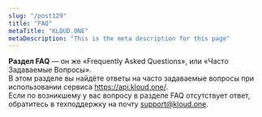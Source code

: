 ```yaml
---
slug: "/post129"
title: "FAQ"
metaTitle: "KLOUD.ONE"
metaDescription: "This is the meta description for this page"
---
```


**Раздел FAQ** — он же «Frequently Asked Questions», или «Часто Задаваемые Вопросы».  
В этом разделе вы найдёте ответы на часто задаваемые вопросы при использовании сервиса https://api.kloud.one/.  
Если по возникшему у вас вопросу в разделе FAQ отсутствует ответ, обратитесь в техподдержку на почту support@kloud.one.
